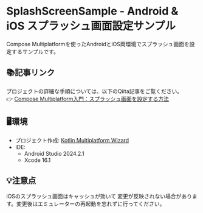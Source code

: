 # SplashScreenSample - Android & iOS スプラッシュ画面設定サンプル
Compose Multiplatformを使ったAndroidとiOS両環境でスプラッシュ画面を設定するサンプルです。

## 📚記事リンク
プロジェクトの詳細な手順については、以下のQiita記事をご覧ください。  
👉 [Compose Multiplatform入門：スプラッシュ画面を設定する方法](https://qiita.com/maabow/items/53ff47082f5fa9f4b732)

## 🖥️環境
- プロジェクト作成: [Kotlin Multiplatform Wizard](https://kmp.jetbrains.com/)
- IDE:
  - Android Studio 2024.2.1 
  - Xcode 16.1

## 💡注意点
iOSのスプラッシュ画面はキャッシュが効いて 変更が反映されない場合があります。変更後はエミュレーターの再起動を忘れずに行ってください。

